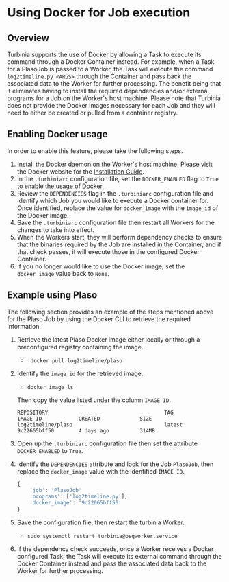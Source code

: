 # Using Docker for Job execution

## Overview 
Turbinia supports the use of Docker by allowing a Task to execute its command through a Docker Container instead. For example, when a Task for a PlasoJob is passed to a Worker, the Task will execute the command `log2timeline.py <ARGS>` through the Container and pass back the associated data to the Worker for further processing. The benefit being that it eliminates having to install the required dependencies and/or external programs for a Job on the Worker's host machine. Please note that Turbinia does not provide the Docker Images necessary for each Job and they will need to either be created or pulled from a container registry.

## Enabling Docker usage
In order to enable this feature, please take the following steps. 
1. Install the Docker daemon on the Worker's host machine. Please visit the Docker website for the [Installation Guide](https://docs.docker.com/install/).
2. In the `.turbiniarc` configuration file, set the `DOCKER_ENABLED` flag to `True` to enable the usage of Docker. 
3. Review the `DEPENDENCIES` flag in the `.turbiniarc` configuration file and identify which Job you would like to execute a Docker container for. Once identified, replace the value for `docker_image` with the `image_id` of the Docker image. 
4. Save the `.turbiniarc` configuration file then restart all Workers for the changes to take into effect. 
5. When the Workers start, they will perform dependency checks to ensure that the binaries required by the Job are installed in the Container, and if that check passes, it will execute those in the configured Docker Container. 
6. If you no longer would like to use the Docker image, set the `docker_image` value back to `None`.

## Example using Plaso
The following section provides an example of the steps mentioned above for the Plaso Job by using the Docker CLI to retrieve the required information.
1. Retrieve the latest Plaso Docker image either locally or through a preconfigured registry containing the image.
    * ` docker pull log2timeline/plaso`
2. Identify the  `image_id` for the retrieved image. 
    * `docker image ls`  

    Then copy the value listed under the column `IMAGE ID`.
    ```
    REPOSITORY                                      TAG                 IMAGE ID            CREATED             SIZE
    log2timeline/plaso                              latest              9c22665bff50        4 days ago          314MB
    ```
3. Open up the `.turbiniarc` configuration file then set the attribute `DOCKER_ENABLED` to `True`. 
4. Identify the `DEPENDENCIES` attribute and look for the Job `PlasoJob`, then replace the `docker_image` value with the identified `IMAGE ID`. 
    ```python
    {
        'job': 'PlasoJob'
        'programs': ['log2timeline.py'],
        'docker_image': '9c22665bff50' 
    }
    ```
5. Save the configuration file, then restart the turbinia Worker.
    * `sudo systemctl restart turbinia@psqworker.service`
6. If the dependency check succeeds, once a Worker receives a Docker configured Task, the Task will execute its external command through the Docker Container instead and pass the associated data back to the Worker for further processing. 
